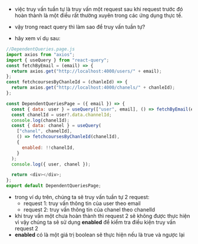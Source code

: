 - việc truy vấn tuần tự là truy vấn một request sau khi request trước đó hoàn thành
  là một điều rất thường xuyên trong các ứng dụng thực tế.

- vậy trong react query thì làm sao để truy vấn tuần tự?
- hãy xem ví dụ sau:

```js title="SuperHeroHook.js"
//DependentQueries.page.js
import axios from "axios";
import { useQuery } from "react-query";
const fetchByEmail = (email) => {
  return axios.get("http://localhost:4000/users/" + email);
};
const fetchcoursesByChanleId = (chanleId) => {
  return axios.get("http://localhost:4000/chanels/" + chanleId);
};

const DependentQueriesPage = ({ email }) => {
  const { data: user } = useQuery(["user", email], () => fetchByEmail(email));
  const chanelId = user?.data.channelId;
  console.log(chanelId);
  const { data: chanel } = useQuery(
    ["chanel", chanelId],
    () => fetchcoursesByChanleId(chanelId),
    {
      enabled: !!chanelId,
    }
  );
  console.log({ user, chanel });

  return <div></div>;
};
export default DependentQueriesPage;
```

- trong ví dụ trên, chúng ta sẽ truy vấn tuần tự 2 request:
  - request 1: truy vấn thông tin của user theo email
  - request 2: truy vấn thông tin của chanel theo chanelId
- khi truy vấn một chưa hoàn thành thì request 2 sẽ không được thực hiện
  vì vậy chúng ta sẽ sử dụng **enabled** để kiểm tra điều kiện truy vấn request 2
- **enabled** có là một giá trị boolean sẽ thực hiện nếu là true và ngược lại
